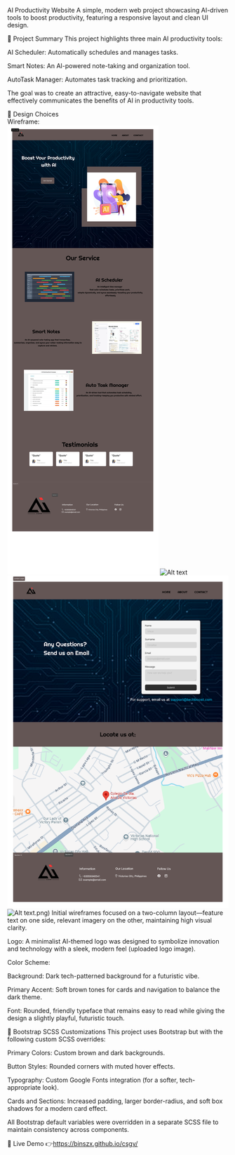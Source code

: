 AI Productivity Website
A simple, modern web project showcasing AI-driven tools to boost productivity, featuring a responsive layout and clean UI design.

📝 Project Summary
This project highlights three main AI productivity tools:

AI Scheduler: Automatically schedules and manages tasks.

Smart Notes: An AI-powered note-taking and organization tool.

AutoTask Manager: Automates task tracking and prioritization.

The goal was to create an attractive, easy-to-navigate website that effectively communicates the benefits of AI in productivity tools.

🎨 Design Choices  
Wireframe:  
![Alt text](assets/image/landing%20page%20(1).png)
![Alt text](assets/image/about%20page.png)
![Alt text](assets/image/contact%20page.png)
![Alt text](assets/image/color%20scheme).png)
Initial wireframes focused on a two-column layout—feature text on one side, relevant imagery on the other, maintaining high visual clarity.

Logo:
A minimalist AI-themed logo was designed to symbolize innovation and technology with a sleek, modern feel (uploaded logo image).

Color Scheme:

Background: Dark tech-patterned background for a futuristic vibe.

Primary Accent: Soft brown tones for cards and navigation to balance the dark theme.

Font: Rounded, friendly typeface that remains easy to read while giving the design a slightly playful, futuristic touch.

🎨 Bootstrap SCSS Customizations
This project uses Bootstrap but with the following custom SCSS overrides:

Primary Colors: Custom brown and dark backgrounds.

Button Styles: Rounded corners with muted hover effects.

Typography: Custom Google Fonts integration (for a softer, tech-appropriate look).

Cards and Sections: Increased padding, larger border-radius, and soft box shadows for a modern card effect.

All Bootstrap default variables were overridden in a separate SCSS file to maintain consistency across components.

🚀 Live Demo
👉https://binszx.github.io/csgv/



